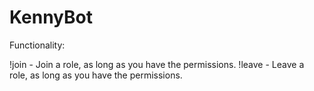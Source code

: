 # KennyBot

Functionality:

!join <role> - Join a role, as long as you have the permissions.
!leave <role> - Leave a role, as long as you have the permissions.
